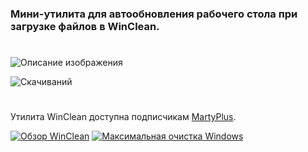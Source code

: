 ### Мини-утилита для автообновления рабочего стола при загрузке файлов в WinClean.
#
![Описание изображения](https://i.ibb.co/vCs6gBCn/C1-FB461-E-2706-4789-B5-FC-71-C544-B1-EA32.png)

![Скачиваний](https://img.shields.io/github/downloads/MartyFiles/DesktopFixer/Release/total?style=for-the-badge&label=Скачиваний&color=blue&logo=download)

#

Утилита WinClean доступна подписчикам [MartyPlus](https://t.me/martyfiles/1146).

[![Обзор WinClean](https://img.shields.io/badge/Обзор%20WinClean-red?style=for-the-badge&logo=youtube)](https://www.youtube.com/watch?v=5NBqbUUB1Pk)
[![Максимальная очистка Windows](https://img.shields.io/badge/Максимальная%20очистка%20Windows-red?style=for-the-badge&logo=youtube)](https://www.youtube.com/watch?v=id06E58oafI)

